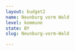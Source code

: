 ```yaml
---
layout: budget2
name: Neunburg vorm Wald
level: kommune
state: BY
slug: Neunburg-vorm-Wald

---
```



